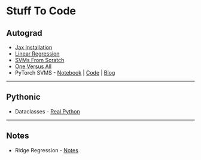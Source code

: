 # Stuff To Code

## Autograd

* [Jax Installation](https://github.com/google/jax#installation)
* [Linear Regression](https://rezaborhani.github.io/mlr/blog_posts/Linear_Supervised_Learning/Part_1_Linear_regression.html)
* [SVMs From Scratch](https://rezaborhani.github.io/mlr/blog_posts/Linear_Supervised_Learning/Part_4_support_vector_machines.html)
* [One Versus All](https://rezaborhani.github.io/mlr/blog_posts/Linear_Supervised_Learning/Part_5_One_versus_all.html)
* PyTorch SVMS - [Notebook](https://github.com/nikhilraghava/PyTorch-SVM/blob/master/SVM%20-%20PyTorch.ipynb) | [Code](https://github.com/kazuto1011/svm-pytorch/blob/master/main.py) | [Blog](http://bytepawn.com/svm-with-pytorch.html)

---

## Pythonic

* Dataclasses - [Real Python](https://realpython.com/python-data-classes/)


---

## Notes

* Ridge Regression - [Notes](https://arxiv.org/pdf/1509.09169.pdf)